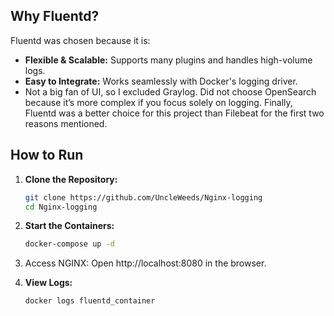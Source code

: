 ## Why Fluentd?

Fluentd was chosen because it is:
- **Flexible & Scalable:** Supports many plugins and handles high-volume logs.
- **Easy to Integrate:** Works seamlessly with Docker's logging driver.
- Not a big fan of UI, so I excluded Graylog. Did not choose OpenSearch because it’s more complex if you focus solely on logging. Finally, Fluentd was a better choice for this project than Filebeat for the first two reasons mentioned. 


## How to Run

1. **Clone the Repository:**
   ```bash
   git clone https://github.com/UncleWeeds/Nginx-logging
   cd Nginx-logging

2. **Start the Containers:**
   ```bash
   docker-compose up -d
   
3. Access NGINX: Open http://localhost:8080 in the browser.

4. **View Logs:**
   ```bash
   docker logs fluentd_container

